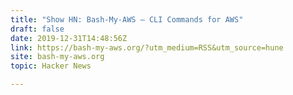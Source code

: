 ```yaml
---
title: "Show HN: Bash-My-AWS – CLI Commands for AWS"
draft: false
date: 2019-12-31T14:48:56Z
link: https://bash-my-aws.org/?utm_medium=RSS&utm_source=hune
site: bash-my-aws.org
topic: Hacker News  

---
```

